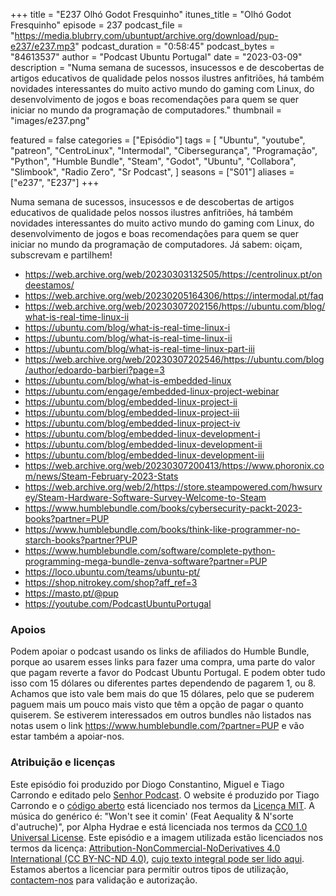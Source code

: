+++
title = "E237 Olhó Godot Fresquinho"
itunes_title = "Olhó Godot Fresquinho"
episode = 237
podcast_file = "https://media.blubrry.com/ubuntupt/archive.org/download/pup-e237/e237.mp3"
podcast_duration = "0:58:45"
podcast_bytes = "84613537"
author = "Podcast Ubuntu Portugal"
date = "2023-03-09"
description = "Numa semana de sucessos, insucessos e de descobertas de artigos educativos de qualidade pelos nossos ilustres anfitriões, há também novidades interessantes do muito activo mundo do gaming com Linux, do desenvolvimento de jogos e boas recomendações para quem se quer iniciar no mundo da programação de computadores."
thumbnail = "images/e237.png"

featured = false
categories = ["Episódio"]
tags = [
  "Ubuntu",
  "youtube",
  "patreon",
  "CentroLinux",
  "Intermodal",
  "Cibersegurança",
  "Programação",
  "Python",
  "Humble Bundle",
  "Steam",
  "Godot",
  "Ubuntu",
  "Collabora",
  "Slimbook",
  "Radio Zero",
  "Sr Podcast",
]
seasons = ["S01"]
aliases = ["e237", "E237"]
+++

Numa semana de sucessos, insucessos e de descobertas de artigos educativos de qualidade pelos nossos ilustres anfitriões, há também novidades interessantes do muito activo mundo do gaming com Linux, do desenvolvimento de jogos e boas recomendações para quem se quer iniciar no mundo da programação de computadores.
Já sabem: oiçam, subscrevam e partilhem!

* https://web.archive.org/web/20230303132505/https://centrolinux.pt/ondeestamos/
* https://web.archive.org/web/20230205164306/https://intermodal.pt/faq
* https://web.archive.org/web/20230307202156/https://ubuntu.com/blog/what-is-real-time-linux-ii
* https://ubuntu.com/blog/what-is-real-time-linux-i
* https://ubuntu.com/blog/what-is-real-time-linux-ii
* https://ubuntu.com/blog/what-is-real-time-linux-part-iii
* https://web.archive.org/web/20230307202546/https://ubuntu.com/blog/author/edoardo-barbieri?page=3
* https://ubuntu.com/blog/what-is-embedded-linux
* https://ubuntu.com/engage/embedded-linux-project-webinar
* https://ubuntu.com/blog/embedded-linux-project-ii
* https://ubuntu.com/blog/embedded-linux-project-iii
* https://ubuntu.com/blog/embedded-linux-project-iv
* https://ubuntu.com/blog/embedded-linux-development-i
* https://ubuntu.com/blog/embedded-linux-development-ii
* https://ubuntu.com/blog/embedded-linux-development-iii
* https://web.archive.org/web/20230307200413/https://www.phoronix.com/news/Steam-February-2023-Stats
* https://web.archive.org/web/2/https://store.steampowered.com/hwsurvey/Steam-Hardware-Software-Survey-Welcome-to-Steam
* https://www.humblebundle.com/books/cybersecurity-packt-2023-books?partner=PUP
* https://www.humblebundle.com/books/think-like-programmer-no-starch-books?partner?PUP
* https://www.humblebundle.com/software/complete-python-programming-mega-bundle-zenva-software?partner=PUP
* https://loco.ubuntu.com/teams/ubuntu-pt/
* https://shop.nitrokey.com/shop?aff_ref=3
* https://masto.pt/@pup
* https://youtube.com/PodcastUbuntuPortugal


### Apoios
Podem apoiar o podcast usando os links de afiliados do Humble Bundle, porque ao usarem esses links para fazer uma compra, uma parte do valor que pagam reverte a favor do Podcast Ubuntu Portugal.
E podem obter tudo isso com 15 dólares ou diferentes partes dependendo de pagarem 1, ou 8.
Achamos que isto vale bem mais do que 15 dólares, pelo que se puderem paguem mais um pouco mais visto que têm a opção de pagar o quanto quiserem.
Se estiverem interessados em outros bundles não listados nas notas usem o link https://www.humblebundle.com/?partner=PUP e vão estar também a apoiar-nos.

### Atribuição e licenças
Este episódio foi produzido por Diogo Constantino, Miguel e Tiago Carrondo e editado pelo [Senhor Podcast](https://senhorpodcast.pt/).
O website é produzido por Tiago Carrondo e o [código aberto](https://gitlab.com/podcastubuntuportugal/website) está licenciado nos termos da [Licença MIT](https://gitlab.com/podcastubuntuportugal/website/main/LICENSE).
A música do genérico é: "Won't see it comin' (Feat Aequality & N'sorte d'autruche)", por Alpha Hydrae e está licenciada nos termos da [CC0 1.0 Universal License](https://creativecommons.org/publicdomain/zero/1.0/).
Este episódio e a imagem utilizada estão licenciados nos termos da licença: [Attribution-NonCommercial-NoDerivatives 4.0 International (CC BY-NC-ND 4.0)](https://creativecommons.org/licenses/by-nc-nd/4.0/), [cujo texto integral pode ser lido aqui](https://creativecommons.org/licenses/by-nc-nd/4.0/legalcode). Estamos abertos a licenciar para permitir outros tipos de utilização, [contactem-nos](https://podcastubuntuportugal.org/contactos) para validação e autorização.

